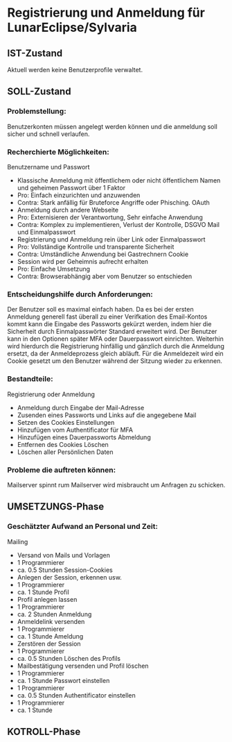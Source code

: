 # Registrierung und Anmeldung für LunarEclipse/Sylvaria

## IST-Zustand
Aktuell werden keine Benutzerprofile verwaltet.

## SOLL-Zustand

### Problemstellung:
Benutzerkonten müssen angelegt werden können und die anmeldung soll sicher und schnell verlaufen.

### Recherchierte Möglichkeiten:
Benutzername und Passwort
- Klassische Anmeldung mit öffentlichem oder nicht öffentlichem Namen und geheimen Passwort über 1 Faktor
- Pro: Einfach einzurichten und anzuwenden
- Contra: Stark anfällig für Bruteforce Angriffe oder Phisching.
OAuth
- Anmeldung durch andere Webseite
- Pro: Externisieren der Verantwortung, Sehr einfache Anwendung
- Contra: Komplex zu implementieren, Verlust der Kontrolle, DSGVO
Mail und Einmalpasswort
- Registrierung und Anmeldung rein über Link oder Einmalpasswort
- Pro: Vollständige Kontrolle und transparente Sicherheit
- Contra: Umständliche Anwendung bei Gastrechnern
Cookie
- Session wird per Geheimnis aufrecht erhalten
- Pro: Einfache Umsetzung
- Contra: Browserabhängig aber vom Benutzer so entschieden

### Entscheidungshilfe durch Anforderungen:
Der Benutzer soll es maximal einfach haben. Da es bei der ersten Anmeldung generell fast überall zu einer Verifkation des Email-Kontos kommt kann die Eingabe des Passworts gekürzt werden, indem hier die Sicherheit durch Einmalpasswörter Standard erweitert wird. Der Benutzer kann in den Optionen später MFA oder Dauerpasswort einrichten. Weiterhin wird hierdurch die Registrierung hinfällig und gänzlich durch die Anmeldung ersetzt, da der Anmeldeprozess gleich abläuft. Für die Anmeldezeit wird ein Cookie gesetzt um den Benutzer während der Sitzung wieder zu erkennen.

### Bestandteile:
Registrierung oder Anmeldung
- Anmeldung durch Eingabe der Mail-Adresse
- Zusenden eines Passworts und Links auf die angegebene Mail
- Setzen des Cookies
Einstellungen
- Hinzufügen vom Authentificator für MFA
- Hinzufügen eines Dauerpassworts
Abmeldung
- Entfernen des Cookies
Löschen
- Löschen aller Persönlichen Daten

### Probleme die auftreten können:
Mailserver spinnt rum
Mailserver wird misbraucht um Anfragen zu schicken.

## UMSETZUNGS-Phase

### Geschätzter Aufwand an Personal und Zeit:
Mailing
- Versand von Mails und Vorlagen
- 1 Programmierer
- ca. 0.5 Stunden
Session-Cookies
- Anlegen der Session, erkennen usw.
- 1 Programmierer
- ca. 1 Stunde
Profil
- Profil anlegen lassen
- 1 Programmierer
- ca. 2 Stunden
Anmeldung
- Anmeldelink versenden
- 1 Programmierer
- ca. 1 Stunde
Ameldung
- Zerstören der Session
- 1 Programmierer
- ca. 0.5 Stunden
Löschen des Profils
- Mailbestätigung versenden und Profil löschen
- 1 Programmierer
- ca. 1 Stunde
Passwort einstellen
- 1 Programmierer
- ca. 0.5 Stunden
Authentificator einstellen
- 1 Programmierer
- ca. 1 Stunde

## KOTROLL-Phase